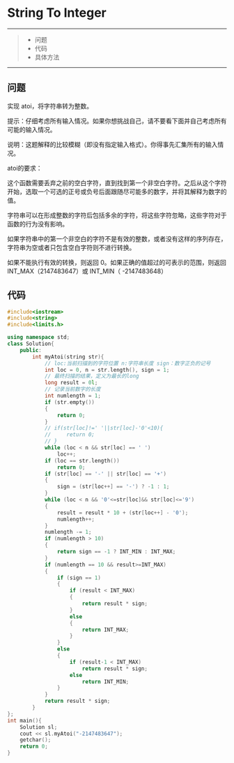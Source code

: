 # String To Integer

---

> * 问题
> * 代码
> * 具体方法

---

## 问题

实现 atoi，将字符串转为整数。

提示：仔细考虑所有输入情况。如果你想挑战自己，请不要看下面并自己考虑所有可能的输入情况。

说明：这题解释的比较模糊（即没有指定输入格式）。你得事先汇集所有的输入情况。

atoi的要求：

这个函数需要丢弃之前的空白字符，直到找到第一个非空白字符。之后从这个字符开始，选取一个可选的正号或负号后面跟随尽可能多的数字，并将其解释为数字的值。

字符串可以在形成整数的字符后包括多余的字符，将这些字符忽略，这些字符对于函数的行为没有影响。

如果字符串中的第一个非空白的字符不是有效的整数，或者没有这样的序列存在，字符串为空或者只包含空白字符则不进行转换。

如果不能执行有效的转换，则返回 0。如果正确的值超过的可表示的范围，则返回 INT_MAX（2147483647）或 INT_MIN（ -2147483648）

## 代码

```c++
#include<iostream>
#include<string>
#include<limits.h>

using namespace std;
class Solution{
    public:
        int myAtoi(string str){
            // loc:当前扫描到的字符位置 n:字符串长度 sign：数字正负的记号
            int loc = 0, n = str.length(), sign = 1;
            // 最终扫描的结果，定义为最长的long
            long result = 0l;
            // 记录当前数字的长度
            int numlength = 1;
            if (str.empty())
            {
                return 0;
            }
            // if(str[loc]!=' '||str[loc]-'0'<10){
            //     return 0;
            // }
            while (loc < n && str[loc] == ' ')
                loc++;
            if (loc == str.length())
                return 0;
            if (str[loc] == '-' || str[loc] == '+')
            {
                sign = (str[loc++] == '-') ? -1 : 1;
            }
            while (loc < n && '0'<=str[loc]&& str[loc]<='9')
            {
                result = result * 10 + (str[loc++] - '0');
                numlength++;
            }
            numlength -= 1;
            if (numlength > 10)
            {
                return sign == -1 ? INT_MIN : INT_MAX;
            }
            if (numlength == 10 && result>=INT_MAX)
            {
                if (sign == 1)
                {
                    if (result < INT_MAX)
                    {
                        return result * sign;
                    }
                    else
                    {
                        return INT_MAX;
                    }
                }
                else
                {
                    if (result-1 < INT_MAX)
                        return result * sign;
                    else
                        return INT_MIN;
                }
            }
            return result * sign;
        }
};
int main(){
    Solution sl;
    cout << sl.myAtoi("-2147483647");
    getchar();
    return 0;
}
```

